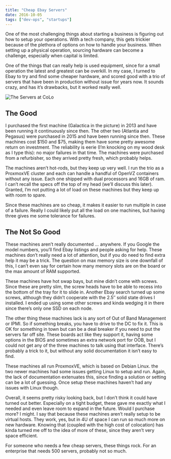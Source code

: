 ```yaml
---
title: "Cheap Ebay Servers"
date: 2016-10-05
tags: ["dev-ops", "startups"]
---
```


One of the most challenging things about starting a business is figuring out how to setup your operations.  With a tech
company, this gets trickier because of the plethora of options on how to handle your business.  When setting up a
physical operation, sourcing hardware can become a challenge, especially when capital is limited.

One of the things that can really help is used equipment, since for a small operation the latest and greatest can be
overkill.  In my case, I turned to Ebay to try and find some cheaper hardware, and scored good with a trio of servers
that have been in production without issue for years now.  It sounds crazy, and has it’s drawbacks, but it worked really
well.

![The Servers at CoLo](/images/IMG_20160521_130042292.jpg)

## The Good

I purchased the first machine (Galactica in the picture) in 2013 and have been running it continuously since then.  The
other two (Atlantia and Pegasus) were purchased in 2015 and have been running since then.  These machines cost $150 and
$75, making them have some pretty awesome return on investment.  The reliability is eerie (I’m knocking on my wood desk
as I type this): no major failures in that time.  The machines were purchased from a refurbisher, so they arrived pretty
fresh, which probably helps.

The machines aren’t hot-rods, but they keep up very well.  I run the trio as a ProxmoxVE cluster and each can handle a
handful of OpenVZ containers without any issue.  Each one shipped with dual processors and 16GB of ram.  I can’t recall
the specs off the top of my head (we’ll discuss this later).  Granted, I’m not putting a lot of load on these machines
but they keep up with room to spare.

Since these machines are so cheap, it makes it easier to run multiple in case of
a failure.  Really I could likely put all the load on one machines, but having
three gives me some tolerance for failures.

## The Not So Good

These machines aren’t really documented … anywhere.  If you Google the model
numbers, you’ll find Ebay listings and people asking for help.  These machines
don’t really need a lot of attention, but if you do need to find extra help it
may be a trick.  The question on max memory size is one downfall of this, I
can’t even say for certain how many memory slots are on the board or the max
amount of RAM supported.

These machines have hot swap bays, but mine didn’t come with screws.  Since
these are pretty slim, the screw heads have to be able to recess into the bottom
of the tray for it to slide in.  Another Ebay search turned up some screws,
although they didn’t cooperate with the 2.5″ solid state drives I installed.  I
ended up using some other screws and kinda wedging it in there since there’s
only one SSD on each node.

The other thing these machines lack is any sort of Out of Band Management or
IPMI.  So if something breaks, you have to drive to the DC to fix it.  This is
OK for something in town but can be a deal breaker if you need to put the
servers far off site.  These boards act like they support it, having some
options in the BIOS and sometimes an extra network port for OOB, but I could not
get any of the three machines to talk using that interface.  There’s probably a
trick to it, but without any solid documentation it isn’t easy to find.

These machines all run ProxmoxVE, which is based on Debian Linux.  the two newer
machines had some issues getting Linux to setup and run.  Again, the lack of
documentation extenuates this, since finding a solution or setting can be a lot
of guessing.  Once setup these machines haven’t had any issues with Linux
though.

Overall, it seems pretty risky looking back, but I don’t think it could have
turned out better.  Especially on a tight budget, these gave me exactly what I
needed and even leave room to expand in the future.  Would I purchase more?  I
might.  I say that because these machines aren’t really setup to be virtual
hosts.  They work, yes, but in 4U of space I can run so much more on new
hardware.  Knowing that (coupled with the high cost of colocation) has kinda
turned me off to the idea of more of these, since they aren’t very space
efficient.

For someone who needs a few cheap servers, these things rock.  For an enterprise
that needs 500 servers, probably not so much.
